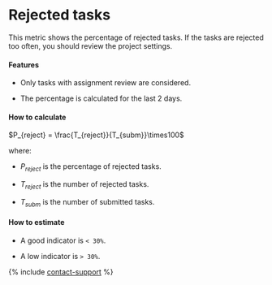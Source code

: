 # Rejected tasks

This metric shows the percentage of rejected tasks. If the tasks are rejected too often, you should review the project settings.

#### Features

- Only tasks with assignment review are considered.

- The percentage is calculated for the last 2 days.

#### How to calculate

$P_{reject} = \frac{T_{reject}}{T_{subm}}\times100$

where:

- $P_{reject}$ is the percentage of rejected tasks.

- $T_{reject}$ is the number of rejected tasks.

- $T_{subm}$ is the number of submitted tasks.

#### How to estimate

- A good indicator is `< 30%`.

- A low indicator is `> 30%`.

{% include [contact-support](../../_includes/contact-support-help.md) %}